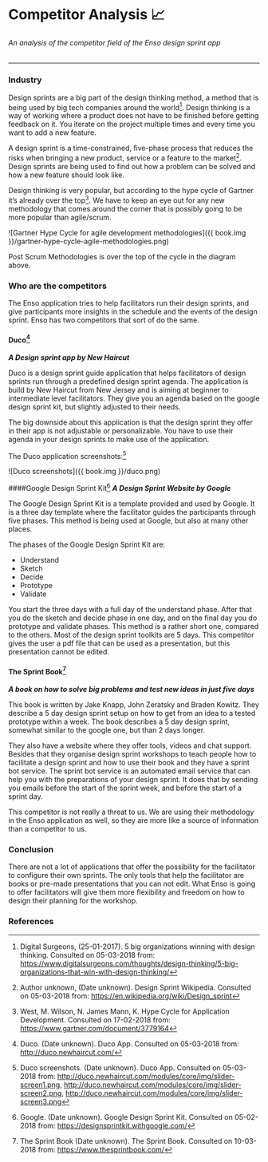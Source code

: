 # Competitor Analysis 📈
###### An analysis of the competitor field of the Enso design sprint app
___

### Industry
Design sprints are a big part of the design thinking method, a method that is being used by big tech companies around the world[^1]. Design thinking is a way of working where a product does not have to be finished before getting feedback on it. You iterate on the project multiple times and every time you want to add a new feature.

A design sprint is a time-constrained, five-phase process that reduces the risks when bringing a new product, service or a feature to the market[^2]. Design sprints are being used to find out how a problem can be solved and how a new feature should look like.

Design thinking is very popular, but according to the hype cycle of Gartner it’s already over the top[^3]. We have to keep an eye out for any new methodology that comes around the corner that is possibly going to be more popular than agile/scrum.

![Gartner Hype Cycle for agile development methodologies]({{ book.img }}/gartner-hype-cycle-agile-methodologies.png)

Post Scrum Methodologies is over the top of the cycle in the diagram above.

### Who are the competitors
The Enso application tries to help facilitators run their design sprints, and give participants more insights in the schedule and the events of the design sprint. Enso has two competitors that sort of do the same.

#### Duco[^4]
**_A Design sprint app by New Haircut_**

Duco is a design sprint guide application that helps facilitators of design sprints run through a predefined design sprint agenda. The application is build by New Haircut from New Jersey and is aiming at beginner to intermediate level facilitators. They give you an agenda based on the google design sprint kit, but slightly adjusted to their needs.

The big downside about this application is that the design sprint they offer in their app is not adjustable or personalizable. You have to use their agenda in your design sprints to make use of the application.

The Duco application screenshots:[^5]

![Duco screenshots]({{ book.img }}/duco.png)

####Google Design Sprint Kit[^6]
**_A Design Sprint Website by Google_**

The Google Design Sprint Kit is a template provided and used by Google. It is a three day template where the facilitator guides the participants through five phases. This method is being used at Google, but also at many other places.

The phases of the Google Design Sprint Kit are:
- Understand
- Sketch
- Decide
- Prototype
- Validate

You start the three days with a full day of the understand phase. After that you do the sketch and decide phase in one day, and on the final day you do prototype and validate phases. This method is a rather short one, compared to the others. Most of the design sprint toolkits are 5 days. This competitor gives the user a pdf file that can be used as a presentation, but this presentation cannot be edited.

#### The Sprint Book[^7]
**_A book on how to solve big problems and test new ideas in just five days_**

This book is written by Jake Knapp, John Zeratsky and Braden Kowitz. They describe a 5 day design sprint setup on how to get from an idea to a tested prototype within a week. The book describes a 5 day design sprint, somewhat similar to the google one, but than 2 days longer.

They also have a website where they offer tools, videos and chat support. Besides that they organise design sprint workshops to teach people how to facilitate a design sprint and how to use their book and they have a sprint bot service. The sprint bot service is an automated email service that can help you with the preparations of your design sprint. It does that by sending you emails before the start of the sprint week, and before the start of a sprint day.

This competitor is not really a threat to us. We are using their methodology in the Enso application as well, so they are more like a source of information than a competitor to us.

### Conclusion
There are not a lot of applications that offer the possibility for the facilitator to configure their own sprints. The only tools that help the facilitator are books or pre-made presentations that you can not edit. What Enso is going to offer facilitators will give them more flexibility and freedom on how to design their planning for the workshop.

### References
[^1]: Digital Surgeons, (25-01-2017). 5 big organizations winning with design thinking. Consulted on 05-03-2018 from: https://www.digitalsurgeons.com/thoughts/design-thinking/5-big-organizations-that-win-with-design-thinking/
[^2]: Author unknown, (Date unknown). Design Sprint Wikipedia. Consulted on 05-03-2018 from: https://en.wikipedia.org/wiki/Design_sprint
[^3]: West, M. Wilson, N. James Mann, K. Hype Cycle for Application Development. Consulted on 17-02-2018 from: https://www.gartner.com/document/3779164
[^4]: Duco. (Date unknown). Duco App. Consulted on 05-03-2018 from: http://duco.newhaircut.com/
[^5]: Duco screenshots. (Date unknown). Duco App. Consulted on 05-03-2018 from: http://duco.newhaircut.com/modules/core/img/slider-screen1.png, http://duco.newhaircut.com/modules/core/img/slider-screen2.png, http://duco.newhaircut.com/modules/core/img/slider-screen3.png
[^6]: Google. (Date unknown). Google Design Sprint Kit. Consulted on 05-02-2018 from: https://designsprintkit.withgoogle.com/
[^7]: The Sprint Book (Date unknown). The Sprint Book. Consulted on 10-03-2018 from: https://www.thesprintbook.com/

